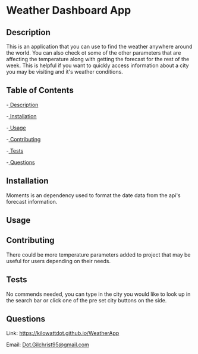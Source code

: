 # Weather Dashboard App
  
  
  ## Description
  This is an application that you can use to find the weather anywhere around the world. You can also check ot some of the other parameters that are affecting the temperature along with getting the forecast for the rest of the week. This is helpful if you want to quickly access information about a city you may be visiting and it's weather conditions.

  ## Table of Contents
  -[ Description](#description)

  -[ Installation](#installation)

  -[ Usage](#usage)


  -[ Contributing](#contributing)

  -[ Tests](#tests)

  -[ Questions](#questions)

  ## Installation
  Moments is an dependency used to format the date data from the api's forecast information.

  ## Usage



  ## Contributing
  There could be more temperature parameters added to project that may be useful for users depending on their needs.

  ## Tests
  No commends needed, you can type in the city you would like to look up in the search bar or click one of the pre set city buttons on the side.
  
  ## Questions

  Link: https://kilowattdot.github.io/WeatherApp

  Email: Dot.Gilchrist95@gmail.com






   

